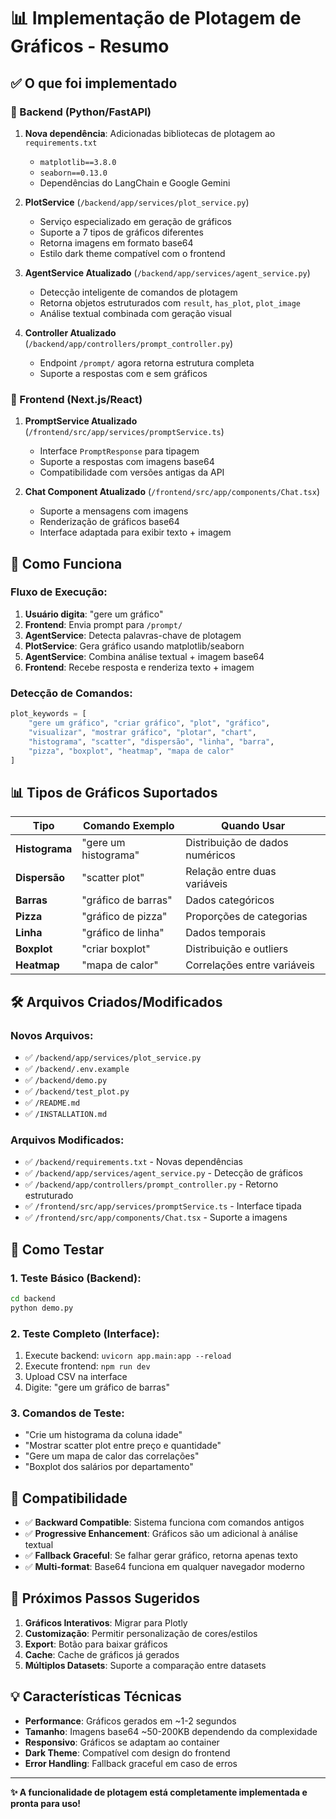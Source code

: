 # 📊 Implementação de Plotagem de Gráficos - Resumo

## ✅ O que foi implementado

### 🔧 Backend (Python/FastAPI)

1. **Nova dependência**: Adicionadas bibliotecas de plotagem ao `requirements.txt`
   - `matplotlib==3.8.0`
   - `seaborn==0.13.0`
   - Dependências do LangChain e Google Gemini

2. **PlotService** (`/backend/app/services/plot_service.py`)
   - Serviço especializado em geração de gráficos
   - Suporte a 7 tipos de gráficos diferentes
   - Retorna imagens em formato base64
   - Estilo dark theme compatível com o frontend

3. **AgentService Atualizado** (`/backend/app/services/agent_service.py`)
   - Detecção inteligente de comandos de plotagem
   - Retorna objetos estruturados com `result`, `has_plot`, `plot_image`
   - Análise textual combinada com geração visual

4. **Controller Atualizado** (`/backend/app/controllers/prompt_controller.py`)
   - Endpoint `/prompt/` agora retorna estrutura completa
   - Suporte a respostas com e sem gráficos

### 🎨 Frontend (Next.js/React)

1. **PromptService Atualizado** (`/frontend/src/app/services/promptService.ts`)
   - Interface `PromptResponse` para tipagem
   - Suporte a respostas com imagens base64
   - Compatibilidade com versões antigas da API

2. **Chat Component Atualizado** (`/frontend/src/app/components/Chat.tsx`)
   - Suporte a mensagens com imagens
   - Renderização de gráficos base64
   - Interface adaptada para exibir texto + imagem

## 🎯 Como Funciona

### Fluxo de Execução:

1. **Usuário digita**: "gere um gráfico"
2. **Frontend**: Envia prompt para `/prompt/`
3. **AgentService**: Detecta palavras-chave de plotagem
4. **PlotService**: Gera gráfico usando matplotlib/seaborn
5. **AgentService**: Combina análise textual + imagem base64
6. **Frontend**: Recebe resposta e renderiza texto + imagem

### Detecção de Comandos:

```python
plot_keywords = [
    "gere um gráfico", "criar gráfico", "plot", "gráfico", 
    "visualizar", "mostrar gráfico", "plotar", "chart",
    "histograma", "scatter", "dispersão", "linha", "barra",
    "pizza", "boxplot", "heatmap", "mapa de calor"
]
```

## 📊 Tipos de Gráficos Suportados

| Tipo | Comando Exemplo | Quando Usar |
|------|----------------|-------------|
| **Histograma** | "gere um histograma" | Distribuição de dados numéricos |
| **Dispersão** | "scatter plot" | Relação entre duas variáveis |
| **Barras** | "gráfico de barras" | Dados categóricos |
| **Pizza** | "gráfico de pizza" | Proporções de categorias |
| **Linha** | "gráfico de linha" | Dados temporais |
| **Boxplot** | "criar boxplot" | Distribuição e outliers |
| **Heatmap** | "mapa de calor" | Correlações entre variáveis |

## 🛠️ Arquivos Criados/Modificados

### Novos Arquivos:
- ✅ `/backend/app/services/plot_service.py`
- ✅ `/backend/.env.example`
- ✅ `/backend/demo.py`
- ✅ `/backend/test_plot.py`
- ✅ `/README.md`
- ✅ `/INSTALLATION.md`

### Arquivos Modificados:
- ✅ `/backend/requirements.txt` - Novas dependências
- ✅ `/backend/app/services/agent_service.py` - Detecção de gráficos
- ✅ `/backend/app/controllers/prompt_controller.py` - Retorno estruturado
- ✅ `/frontend/src/app/services/promptService.ts` - Interface tipada
- ✅ `/frontend/src/app/components/Chat.tsx` - Suporte a imagens

## 🧪 Como Testar

### 1. Teste Básico (Backend):
```bash
cd backend
python demo.py
```

### 2. Teste Completo (Interface):
1. Execute backend: `uvicorn app.main:app --reload`
2. Execute frontend: `npm run dev`
3. Upload CSV na interface
4. Digite: "gere um gráfico de barras"

### 3. Comandos de Teste:
- "Crie um histograma da coluna idade"
- "Mostrar scatter plot entre preço e quantidade"
- "Gere um mapa de calor das correlações"
- "Boxplot dos salários por departamento"

## 🔄 Compatibilidade

- ✅ **Backward Compatible**: Sistema funciona com comandos antigos
- ✅ **Progressive Enhancement**: Gráficos são um adicional à análise textual
- ✅ **Fallback Graceful**: Se falhar gerar gráfico, retorna apenas texto
- ✅ **Multi-format**: Base64 funciona em qualquer navegador moderno

## 🚀 Próximos Passos Sugeridos

1. **Gráficos Interativos**: Migrar para Plotly
2. **Customização**: Permitir personalização de cores/estilos
3. **Export**: Botão para baixar gráficos
4. **Cache**: Cache de gráficos já gerados
5. **Múltiplos Datasets**: Suporte a comparação entre datasets

## 💡 Características Técnicas

- **Performance**: Gráficos gerados em ~1-2 segundos
- **Tamanho**: Imagens base64 ~50-200KB dependendo da complexidade
- **Responsivo**: Gráficos se adaptam ao container
- **Dark Theme**: Compatível com design do frontend
- **Error Handling**: Fallback graceful em caso de erros

---

**✨ A funcionalidade de plotagem está completamente implementada e pronta para uso!**